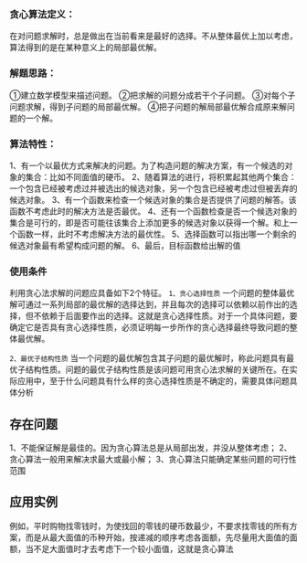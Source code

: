 ### 贪心算法定义：
在对问题求解时，总是做出在当前看来是最好的选择。不从整体最优上加以考虑，算法得到的是在某种意义上的局部最优解。

### 解题思路：
①建立数学模型来描述问题。
②把求解的问题分成若干个子问题。
③对每个子问题求解，得到子问题的局部最优解。
④把子问题的解局部最优解合成原来解问题的一个解。

### 算法特性：
1、有一个以最优方式来解决的问题。为了构造问题的解决方案，有一个候选的对象的集合：比如不同面值的硬币。
2、随着算法的进行，将积累起其他两个集合：一个包含已经被考虑过并被选出的候选对象，另一个包含已经被考虑过但被丢弃的候选对象。
3、有一个函数来检查一个候选对象的集合是否提供了问题的解答。该函数不考虑此时的解决方法是否最优。
4、还有一个函数检查是否一个候选对象的集合是可行的，即是否可能往该集合上添加更多的候选对象以获得一个解。和上一个函数一样，此时不考虑解决方法的最优性。
5、选择函数可以指出哪一个剩余的候选对象最有希望构成问题的解。
6、最后，目标函数给出解的值

### 使用条件
利用贪心法求解的问题应具备如下2个特征。
`1、贪心选择性质`
一个问题的整体最优解可通过一系列局部的最优解的选择达到，并且每次的选择可以依赖以前作出的选择，但不依赖于后面要作出的选择。这就是贪心选择性质。对于一个具体问题，要确定它是否具有贪心选择性质，必须证明每一步所作的贪心选择最终导致问题的整体最优解。

`2、最优子结构性质`
当一个问题的最优解包含其子问题的最优解时，称此问题具有最优子结构性质。问题的最优子结构性质是该问题可用贪心法求解的关键所在。在实际应用中，至于什么问题具有什么样的贪心选择性质是不确定的，需要具体问题具体分析

## 存在问题
1、不能保证解是最佳的。因为贪心算法总是从局部出发，并没从整体考虑；
2、贪心算法一般用来解决求最大或最小解；
3、贪心算法只能确定某些问题的可行性范围

## 应用实例

例如，平时购物找零钱时，为使找回的零钱的硬币数最少，不要求找零钱的所有方案，而是从最大面值的币种开始，按递减的顺序考虑各面额，先尽量用大面值的面额，当不足大面值时才去考虑下一个较小面值，这就是贪心算法